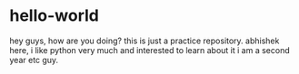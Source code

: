 # hello-world
hey guys, how are you doing? this is just a practice repository.
abhishek here, i like python very much and interested to learn about it
i am a second year etc guy.
